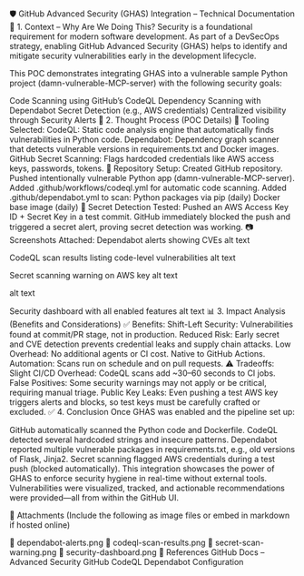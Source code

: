 🛡️ GitHub Advanced Security (GHAS) Integration – Technical Documentation
📌 1. Context – Why Are We Doing This?
Security is a foundational requirement for modern software development. As part of a DevSecOps strategy, enabling GitHub Advanced Security (GHAS) helps to identify and mitigate security vulnerabilities early in the development lifecycle.

This POC demonstrates integrating GHAS into a vulnerable sample Python project (damn-vulnerable-MCP-server) with the following security goals:

Code Scanning using GitHub’s CodeQL
Dependency Scanning with Dependabot
Secret Detection (e.g., AWS credentials)
Centralized visibility through Security Alerts
🔬 2. Thought Process (POC Details)
🔧 Tooling Selected:
CodeQL: Static code analysis engine that automatically finds vulnerabilities in Python code.
Dependabot: Dependency graph scanner that detects vulnerable versions in requirements.txt and Docker images.
GitHub Secret Scanning: Flags hardcoded credentials like AWS access keys, passwords, tokens.
🧪 Repository Setup:
Created GitHub repository.
Pushed intentionally vulnerable Python app (damn-vulnerable-MCP-server).
Added .github/workflows/codeql.yml for automatic code scanning.
Added .github/dependabot.yml to scan:
Python packages via pip (daily)
Docker base image (daily)
🪪 Secret Detection Tested:
Pushed an AWS Access Key ID + Secret Key in a test commit.
GitHub immediately blocked the push and triggered a secret alert, proving secret detection was working.
📷 Screenshots Attached:
Dependabot alerts showing CVEs
alt text

CodeQL scan results listing code-level vulnerabilities
alt text

Secret scanning warning on AWS key
alt text

alt text

Security dashboard with all enabled features
alt text
📊 3. Impact Analysis (Benefits and Considerations)
✅ Benefits:
Shift-Left Security: Vulnerabilities found at commit/PR stage, not in production.
Reduced Risk: Early secret and CVE detection prevents credential leaks and supply chain attacks.
Low Overhead: No additional agents or CI cost. Native to GitHub Actions.
Automation: Scans run on schedule and on pull requests.
⚠️ Tradeoffs:
Slight CI/CD Overhead: CodeQL scans add ~30–60 seconds to CI jobs.
False Positives: Some security warnings may not apply or be critical, requiring manual triage.
Public Key Leaks: Even pushing a test AWS key triggers alerts and blocks, so test keys must be carefully crafted or excluded.
✅ 4. Conclusion
Once GHAS was enabled and the pipeline set up:

GitHub automatically scanned the Python code and Dockerfile.
CodeQL detected several hardcoded strings and insecure patterns.
Dependabot reported multiple vulnerable packages in requirements.txt, e.g., old versions of Flask, Jinja2.
Secret scanning flagged AWS credentials during a test push (blocked automatically).
This integration showcases the power of GHAS to enforce security hygiene in real-time without external tools. Vulnerabilities were visualized, tracked, and actionable recommendations were provided—all from within the GitHub UI.

📎 Attachments
(Include the following as image files or embed in markdown if hosted online)

📸 dependabot-alerts.png
📸 codeql-scan-results.png
📸 secret-scan-warning.png
📸 security-dashboard.png
🧩 References
GitHub Docs – Advanced Security
GitHub CodeQL
Dependabot Configuration
